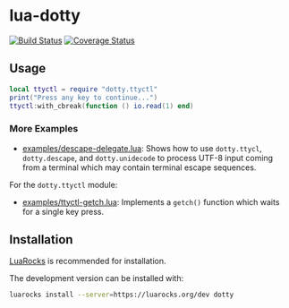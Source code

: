 lua-dotty
=========

[![Build Status](https://travis-ci.org/aperezdc/lua-dotty.svg?branch=master)](https://travis-ci.org/aperezdc/lua-dotty)
[![Coverage Status](https://coveralls.io/repos/github/aperezdc/lua-dotty/badge.svg?branch=master)](https://coveralls.io/github/aperezdc/lua-dotty?branch=master)

Usage
-----

```lua
local ttyctl = require "dotty.ttyctl"
print("Press any key to continue...")
ttyctl:with_cbreak(function () io.read(1) end)
```

### More Examples

* [examples/descape-delegate.lua](./examples/descape-delegate.lua): Shows how
  to use `dotty.ttycl`, `dotty.descape`, and `dotty.unidecode` to process
  UTF-8 input coming from a terminal which may contain terminal escape
  sequences.

For the `dotty.ttyctl` module:

* [examples/ttyctl-getch.lua](./examples/ttyctl-getch.lua): Implements a
  `getch()` function which waits for a single key press.


Installation
------------

[LuaRocks](https://luarocks.org) is recommended for installation.

The development version can be installed with:

```sh
luarocks install --server=https://luarocks.org/dev dotty
```

